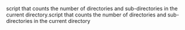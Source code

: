 script that counts the number of directories and sub-directories in the current directory.script that counts the number of directories and sub-directories in the current directory
